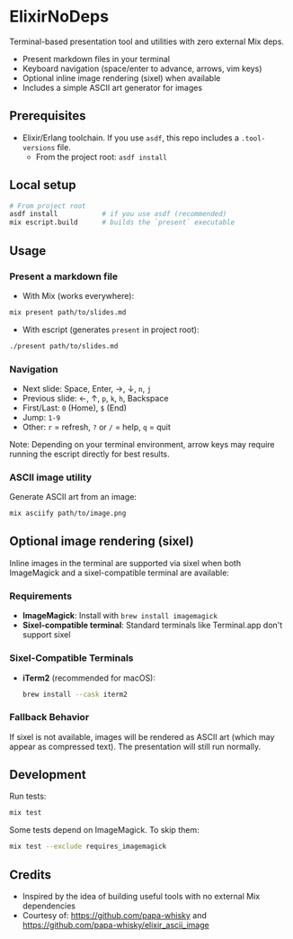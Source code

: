 # ElixirNoDeps

Terminal-based presentation tool and utilities with zero external Mix deps.

- Present markdown files in your terminal
- Keyboard navigation (space/enter to advance, arrows, vim keys)
- Optional inline image rendering (sixel) when available
- Includes a simple ASCII art generator for images

## Prerequisites

- Elixir/Erlang toolchain. If you use `asdf`, this repo includes a `.tool-versions` file.
  - From the project root: `asdf install`

## Local setup

```bash
# From project root
asdf install           # if you use asdf (recommended)
mix escript.build      # builds the `present` executable
```

## Usage

### Present a markdown file

- With Mix (works everywhere):

```bash
mix present path/to/slides.md
```

- With escript (generates `present` in project root):

```bash
./present path/to/slides.md
```

### Navigation

- Next slide: Space, Enter, →, ↓, `n`, `j`
- Previous slide: ←, ↑, `p`, `k`, `h`, Backspace
- First/Last: `0` (Home), `$` (End)
- Jump: `1-9`
- Other: `r` = refresh, `?` or `/` = help, `q` = quit

Note: Depending on your terminal environment, arrow keys may require running the escript directly for best results.

### ASCII image utility

Generate ASCII art from an image:

```bash
mix asciify path/to/image.png
```

## Optional image rendering (sixel)

Inline images in the terminal are supported via sixel when both ImageMagick and a sixel-compatible terminal are available:

### Requirements

- **ImageMagick**: Install with `brew install imagemagick`
- **Sixel-compatible terminal**: Standard terminals like Terminal.app don't support sixel

### Sixel-Compatible Terminals

- **iTerm2** (recommended for macOS):
  ```bash
  brew install --cask iterm2
  ```

### Fallback Behavior

If sixel is not available, images will be rendered as ASCII art (which may appear as compressed text). The presentation will still run normally.

## Development

Run tests:

```bash
mix test
```

Some tests depend on ImageMagick. To skip them:

```bash
mix test --exclude requires_imagemagick
```

## Credits

- Inspired by the idea of building useful tools with no external Mix dependencies
- Courtesy of: https://github.com/papa-whisky and https://github.com/papa-whisky/elixir_ascii_image
